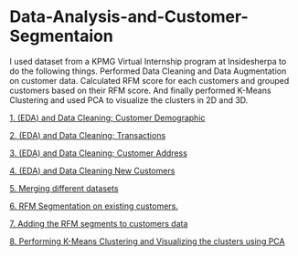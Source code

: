 # Data-Analysis-and-Customer-Segmentaion
I used dataset from a KPMG Virtual Internship program at Insidesherpa to do the following things.
Performed Data Cleaning and Data Augmentation on customer data. Calculated RFM score for each customers and grouped customers based on their RFM score. And finally performed K-Means Clustering and used PCA to visualize the clusters in 2D and 3D.

[1. (EDA) and Data Cleaning; Customer Demographic](https://nbviewer.jupyter.org/github/annan-dejene/Data-Analysis-and-Customer-Segmentaion/blob/master/1.%20%28EDA%29%20and%20Data%20Cleaning%3B%20Customer%20Demographic.ipynb)

[2. (EDA) and Data Cleaning; Transactions](https://nbviewer.jupyter.org/github/annan-dejene/Data-Analysis-and-Customer-Segmentaion/blob/master/2.%20%28EDA%29%20and%20Data%20Cleaning%3B%20Transactions.ipynb)

[3. (EDA) and Data Cleaning; Customer Address](https://nbviewer.jupyter.org/github/annan-dejene/Data-Analysis-and-Customer-Segmentaion/blob/master/3.%20%28EDA%29%20and%20Data%20Cleaning%3B%20Customer%20Address.ipynb)

[4. (EDA) and Data Cleaning New Customers](https://nbviewer.jupyter.org/github/annan-dejene/Data-Analysis-and-Customer-Segmentaion/blob/master/4.%20%28EDA%29%20and%20Data%20Cleaning%20New%20Customers.ipynb)

[5. Merging different datasets](https://nbviewer.jupyter.org/github/annan-dejene/Data-Analysis-and-Customer-Segmentaion/blob/master/5.%20Merging%20different%20datasets.ipynb)

 [6. RFM Segmentation on existing customers.](https://nbviewer.jupyter.org/github/annan-dejene/Data-Analysis-and-Customer-Segmentaion/blob/master/6.%20RFM%20Segmentation%20on%20existing%20customers..ipynb)
 
[7. Adding the RFM segments to customers data](https://nbviewer.jupyter.org/github/annan-dejene/Data-Analysis-and-Customer-Segmentaion/blob/master/7.%20Adding%20the%20RFM%20segments%20to%20customers%20data.ipynb)

[8. Performing K-Means Clustering and Visualizing the clusters using PCA](https://nbviewer.jupyter.org/github/annan-dejene/Data-Analysis-and-Customer-Segmentaion/blob/master/8.%20Performing%20K-Means%20Clustering%20and%20Visualizing%20the%20clusters%20using%20PCA.ipynb)
